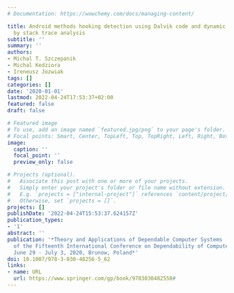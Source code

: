 ```yaml
---
# Documentation: https://wowchemy.com/docs/managing-content/

title: Android methods hooking detection using Dalvik code and dynamic reverse engineering
  by stack trace analysis
subtitle: ''
summary: ''
authors:
- Michal T. Szczepanik
- Michal Kedziora
- Ireneusz Jozwiak
tags: []
categories: []
date: '2020-01-01'
lastmod: 2022-04-24T17:53:37+02:00
featured: false
draft: false

# Featured image
# To use, add an image named `featured.jpg/png` to your page's folder.
# Focal points: Smart, Center, TopLeft, Top, TopRight, Left, Right, BottomLeft, Bottom, BottomRight.
image:
  caption: ''
  focal_point: ''
  preview_only: false

# Projects (optional).
#   Associate this post with one or more of your projects.
#   Simply enter your project's folder or file name without extension.
#   E.g. `projects = ["internal-project"]` references `content/project/deep-learning/index.md`.
#   Otherwise, set `projects = []`.
projects: []
publishDate: '2022-04-24T15:53:37.624157Z'
publication_types:
- '1'
abstract: ''
publication: '*Theory and Applications of Dependable Computer Systems : proceedings
  of the Fifteenth International Conference on Dependability of Computer Systems DepCoS-RELCOMEX,
  June 29 - July 3, 2020, Brunow, Poland*'
doi: 10.1007/978-3-030-48256-5_62
links:
- name: URL
  url: https://www.springer.com/gp/book/9783030482558#
---
```

